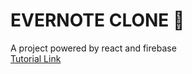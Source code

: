 # EVERNOTE CLONE 🐘
A project powered by react and firebase
<br />
<a href="https://youtu.be/I250xdtUvy8">Tutorial Link</a>